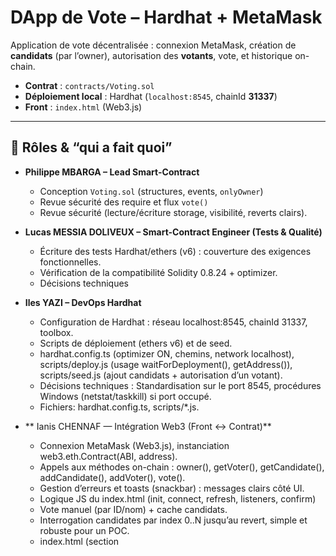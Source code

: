 # DApp de Vote – Hardhat + MetaMask

Application de vote décentralisée : connexion MetaMask, création de **candidats** (par l’owner), autorisation des **votants**, vote, et historique on-chain.

* **Contrat** : `contracts/Voting.sol`
* **Déploiement local** : Hardhat (`localhost:8545`, chainId **31337**)
* **Front** : `index.html` (Web3.js)

---

## 🔐 Rôles & “qui a fait quoi”


* **Philippe MBARGA – Lead Smart-Contract**
    * Conception `Voting.sol` (structures, events, `onlyOwner`)
    * Revue sécurité des require et flux `vote()`
    * Revue sécurité (lecture/écriture storage, visibilité, reverts clairs).
      
* **Lucas MESSIA DOLIVEUX  – Smart-Contract Engineer (Tests & Qualité)**
    * Écriture des tests Hardhat/ethers (v6) : couverture des exigences fonctionnelles.
    * Vérification de la compatibilité Solidity 0.8.24 + optimizer.
    * Décisions techniques

* **Iles YAZI – DevOps Hardhat**

   * Configuration de Hardhat : réseau localhost:8545, chainId 31337, toolbox.
   * Scripts de déploiement (ethers v6) et de seed.
   * hardhat.config.ts (optimizer ON, chemins, network localhost), scripts/deploy.js (usage waitForDeployment(), getAddress()), scripts/seed.js (ajout candidats + autorisation d’un votant).
   * Décisions techniques : Standardisation sur le port 8545, procédures Windows (netstat/taskkill) si port occupé.
   * Fichiers: hardhat.config.ts, scripts/*.js.
 
* ** Ianis CHENNAF — Intégration Web3 (Front <-> Contrat)**

   * Connexion MetaMask (Web3.js), instanciation web3.eth.Contract(ABI, address).
   * Appels aux méthodes on-chain : owner(), getVoter(), getCandidate(), addCandidate(), addVoter(), vote().
   * Gestion d’erreurs et toasts (snackbar) : messages clairs côté UI.
   * Logique JS du index.html (init, connect, refresh, listeners, confirm)
   * Vote manuel (par ID/nom) + cache candidats.
   * Interrogation candidates par index 0..N jusqu’au revert, simple et robuste pour un POC.
   * index.html (section <script>), intégrations Web3.

---

## 🎯 Fonctionnalités

* Connexion MetaMask (badges d’état réseau / contrat / compte)
* Panneau **Administration** (visible par `owner()` uniquement)

    * `addCandidate(name)`
    * `addVoter(address)`
* Liste des candidats + vote (boutons et **vote manuel** par ID/nom)
* Statut votant (autorisé / a voté / pour qui)
* Historique : événements `VoteCast` (mon historique / tous les votes)

---

## 🧱 Stack

* **Solidity 0.8.24**
* **Hardhat** (+ ethers v6, toolbox)
* **Web3.js** (front)
* **MetaMask** (réseau local `localhost:8545` – chainId 31337)

---

## 📂 Structure

```
contracts/
  Voting.sol
scripts/
  deploy.js        # déploie le contrat et affiche l’adresse
  seed.js          # (optionnel) crée des candidats + autorise un votant
index.html         # UI complète (MetaMask + Admin + Vote + Historique)
hardhat.config.ts  # config réseau (localhost:8545, chainId 31337)
```

---

## 🚀 Démarrage rapide

### 0) Prérequis

```bash
node -v  # >= 18 recommandé
npm i
```

### 1) Lancer la chaîne locale

```bash
npx hardhat node --port 8545
```

> Hardhat imprime une liste d’adresses **avec clés privées**.
> **Owner = 1er compte** (ex. `0xf39F...92266`).

### 2) Déployer le contrat

```bash
npx hardhat run scripts/deploy.js --network localhost
# => Voting contract deployed to: 0x5FbDB2315678afecb367f032d93F642f64180aa3  (exemple)
```

### 3) Configurer l’UI (adresse du contrat)

Dans `index.html`, remplace :

```js
const CONTRACT_ADDRESS = "0x5FbDB2315678afecb367f032d93F642f64180aa3"; // <-- ton adresse
```

### 4) (Optionnel) Seed (candidats + votant)

**scripts/seed.js** (déjà fourni) :

```bash
# édite scripts/seed.js et mets VOTER_ADDRESS = ton adresse MetaMask
npx hardhat run scripts/seed.js --network localhost
```

ou **console Hardhat** :

```bash
npx hardhat console --network localhost
const [owner] = await ethers.getSigners();
const V = await ethers.getContractAt("Voting","<ADRESSE_CONTRAT>", owner);
await (await V.addCandidate("Alice")).wait();
await (await V.addCandidate("Bob")).wait();
await (await V.addVoter("<ADRESSE_METAMASK_VOTANT>")).wait();
```

### 5) Ouvrir le front

* Ouvrez **`index.html`** dans votre navigateur (via un serveur statique type “Live Server” de VSCode ou double-clic).
* **MetaMask** → réseau **Localhost 8545** (chainId **31337**).
* Connectez-vous avec **l’owner** pour voir la carte **Administration**.
* Créez des candidats, **autorisez** l’adresse qui va voter, puis **votez**.

---

## 🛠️ Commandes utiles

```bash
# Lancer la chaîne locale
npx hardhat node --port 8545

# Déployer le contrat (localhost)
npx hardhat run scripts/deploy.js --network localhost

# Seed (candidats + votant)
npx hardhat run scripts/seed.js --network localhost

# Console interactive reliée au node
npx hardhat console --network localhost
```

---

## 🧩 MetaMask – réseau local

* Réseau : **Localhost 8545**
* **ChainId** : 31337 (Hardhat).

  > Si vous aviez 1337 auparavant, alignez **hardhat.config** et MetaMask.
* Si besoin, l’UI peut forcer l’ajout/switch via `wallet_addEthereumChain` / `wallet_switchEthereumChain`.

---

## 🩺 Dépannage (FAQ)

**“Non connecté / Réseau: Mainnet”**
→ Dans MetaMask, sélectionnez **Localhost 8545** (pas Ethereum Mainnet).

**“Contrat: introuvable”** dans l’UI
→ `CONTRACT_ADDRESS` n’est pas la bonne adresse **de déploiement**.
Redéployez et remettez l’adresse imprimée par `deploy.js`.

**“Non autorisé”**
→ Vous n’avez pas été ajouté via `addVoter(address)`.
Connectez-vous en **owner** (déployeur) → Admin → Autoriser votre adresse.

**`Error: reverted with reason string 'Invalid candidate'`**
→ Aucun candidat à cet ID. Créez des candidats (Admin) ou via `seed`.
Vérifiez `getCandidate(0)` en console.

**`address already in use 127.0.0.1:8545`**

* **Windows** :

  ```bat
  netstat -ano | findstr :8545
  taskkill /PID <PID> /F
  ```
* **macOS/Linux** :

  ```bash
  lsof -i :8545
  kill -9 <PID>
  ```

**Après redémarrage de `hardhat node`**
→ La chaîne est **reset** : **redeploy**, mettez à jour `CONTRACT_ADDRESS`, recréez candidats & votants (ou relancez `seed`).

---

## ✅ Conventions commit (exemples)

* `feat(dapp): UI admin + vote manuel + historique`
* `fix(contract): revert si candidateId invalide + tests`
* `chore(hardhat): seed script + switch network helper`
* `docs(readme): guide d’installation & rôles équipe`

---

## 📜 Licence

MIT — voir `LICENSE` (ou la licence de votre choix).

---

